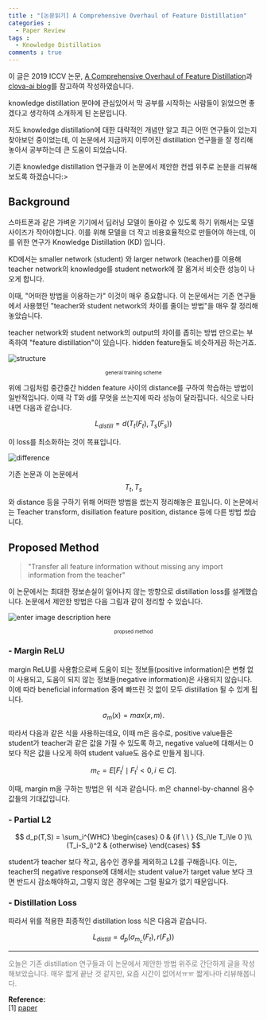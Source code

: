```yaml
---
title : "[논문읽기] A Comprehensive Overhaul of Feature Distillation"
categories :
  - Paper Review
tags :
  - Knowledge Distillation
comments : true
---
```

이 글은 2019 ICCV 논문, [A Comprehensive Overhaul of Feature Distillation](https://arxiv.org/pdf/1904.01866.pdf)과 [clova-ai blog](https://clova-ai.blog/2019/08/22/a-comprehensive-overhaul-of-feature-distillation-iccv-2019/)를 참고하여 작성하였습니다.

knowledge distillation 분야에 관심있어서 막 공부를 시작하는 사람들이 읽었으면 좋겠다고 생각하여 소개하게 된 논문입니다.

저도 knowledge distillation에 대한 대략적인 개념만 알고 최근 어떤 연구들이 있는지 찾아보던 중이었는데, 이 논문에서 지금까지 이루어진 distillation 연구들을 잘 정리해놓아서 공부하는데 큰 도움이 되었습니다.

기존 knowledge distillation 연구들과 이 논문에서 제안한 컨셉 위주로 논문을 리뷰해보도록 하겠습니다:>

## Background

스마트폰과 같은 가벼운 기기에서 딥러닝 모델이 돌아갈 수 있도록 하기 위해서는 모델 사이즈가 작아야합니다. 이를 위해 모델을 더 작고 비용효율적으로 만들어야 하는데, 이를 위한 연구가 Knowledge Distillation (KD) 입니다.

KD에서는 smaller network (student) 와 larger network (teacher)를 이용해 teacher network의 knowledge를 student network에 잘 옮겨서 비슷한 성능이 나오게 합니다.

이때, "어떠한 방법을 이용하는가" 이것이 매우 중요합니다. 이 논문에서는 기존 연구들에서 사용했던 "teacher와 student network의 차이를 줄이는 방법"을 매우 잘 정리해놓았습니다.

teacher network와 student network의 output의 차이를 좁히는 방법 만으로는 부족하여 "feature distillation"이 있습니다. hidden feature들도 비슷하게끔 하는거죠.

![structure](https://i.imgur.com/1ein6kc.png)
<p style="font-size:10px;text-align:center">general training scheme</p>

위에 그림처럼 중간중간 hidden feature 사이의 distance를 구하여 학습하는 방법이 일반적입니다. 이때 각 T와 d를 무엇을 쓰는지에 따라 성능이 달라집니다. 식으로 나타내면 다음과 같습니다.

$$
L_{distill} = d(T_t(F_t), T_s(F_s))
$$

이 loss를 최소화하는 것이 목표입니다.

![difference](https://i.imgur.com/v2VYyu6.png)

기존 논문과 이 논문에서 $$T_t, T_s$$와 distance 등을 구하기 위해 어떠한 방법을 썼는지 정리해놓은 표입니다. 이 논문에서는 Teacher transform, disillation feature position, distance 등에 다른 방법 썼습니다.

## Proposed Method

> "Transfer all feature information without missing any import information from the teacher"

이 논문에서는 최대한 정보손실이 일어나지 않는 방향으로 distillation loss를 설계했습니다. 논문에서 제안한 방법은 다음 그림과 같이 정리할 수 있습니다.

![enter image description here](https://i2.wp.com/clova-ai.blog/wp-content/uploads/2019/08/ourmethod.png?resize=768%2C432&ssl=1)
<p style="font-size:10px;text-align:center">propsed method</p>

### - Margin ReLU

margin ReLU를 사용함으로써 도움이 되는 정보들(positive information)은 변형 없이 사용되고, 도움이 되지 않는 정보들(negative information)은 사용되지 않습니다. 이에 따라 beneficial information 중에 빠뜨린 것 없이 모두 distillation 될 수 있게 됩니다.

$$
\sigma_m(x) = max(x, m).
$$

따라서 다음과 같은 식을 사용하는데요, 이때 m은 음수로, positive value들은 student가 teacher과 같은 값을 가질 수 있도록 하고, negative value에 대해서는 0보다 작은 값을 나오게 하여 student value도 음수로 만들게 됩니다.

$$
m_c = E[F_t^i\mid F_t^i<0, i \in C].
$$

이때, margin m을 구하는 방법은 위 식과 같습니다. m은 channel-by-channel 음수 값들의 기대값입니다.

### - Partial L2

$$
d_p(T,S) = \sum_i^{WHC}
\begin{cases}
0 & {if \ \ } {S_i\le T_i\le 0 }\\
(T_i-S_i)^2 & {otherwise}
\end{cases}
$$

student가 teacher 보다 작고, 음수인 경우를 제외하고 L2를 구해줍니다. 이는, teacher의 negative response에 대해서는 student value가 target value 보다 크면 반드시 감소해야하고, 그렇지 않은 경우에는 그럴 필요가 없기 때문입니다.

### - Distillation Loss

따라서 위를 적용한 최종적인 distillation loss 식은 다음과 같습니다.

$$
L_{distill} = d_p(\sigma_{m_c}(F_t), r(F_s))
$$

---
<p style="font-size:14px; color:gray;">
오늘은 기존 distillation 연구들과 이 논문에서 제안한 방법 위주로 간단하게 글을 작성해보았습니다. 매우 짧게 끝난 것 같지만, 요즘 시간이 없어서ㅠㅠ 짧게나마 리뷰해봅니다.
</p>

**Reference:**<br>
[1] [paper](https://arxiv.org/pdf/1904.01866.pdf)<br>

